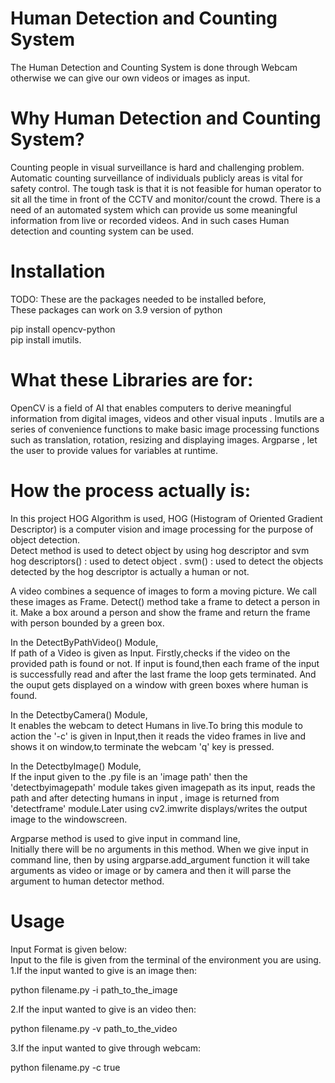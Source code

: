 # Human Detection and Counting System

The Human Detection and Counting System is done through Webcam otherwise we can give our own videos or images as input.

# Why Human Detection and Counting System?

Counting people in visual surveillance is hard and challenging problem. 
Automatic counting surveillance of individuals publicly areas is vital for safety control.
The tough task is that it is not feasible for human operator to sit all the time in front of the CCTV  and monitor/count the crowd. 
There is a need of an automated system which can provide us some meaningful information from  live or recorded videos.
And in such cases Human detection and counting system can be used.


# Installation

TODO: These are the packages needed to be installed before,   
These packages can work on 3.9 version of python   
   
pip install opencv-python    
pip install imutils.   


# What these Libraries are for:

OpenCV is a field of AI that enables computers  to derive meaningful information from digital images, videos and other visual inputs .
Imutils are a series of convenience functions to make basic image processing functions such as translation, rotation, resizing and displaying images.
Argparse , let the user to provide values for variables at runtime.


# How the process actually is:

In this project HOG Algorithm is used, 
HOG (Histogram of Oriented Gradient Descriptor) is a computer vision and image processing for the purpose of object detection.  
Detect method is used to detect object by using hog descriptor and svm
hog descriptors() : used to detect object .
svm() : used to detect the objects detected by the hog descriptor is actually a human or not.
     
A video combines a sequence of images to form a moving picture. We call these images as Frame. 
Detect() method take a frame to detect a person in it. 
Make a box around a person and show the frame and return the frame with person bounded by a green box.
     
In the DetectByPathVideo() Module,                                                                                                
If path of a Video is given as Input. Firstly,checks if the video on the provided path is found or not.
If input is found,then each frame of the input is successfully read and after the last frame the loop gets terminated.
And the ouput gets displayed on a window with green boxes where human is found.
      
In the DetectbyCamera() Module,   
It enables the webcam to detect Humans in live.To bring this module to action the '-c' is given in Input,then it reads the video frames in live 
and shows it on window,to terminate the webcam 'q' key is pressed.
        
In the DetectbyImage() Module,    
If the input given to the .py file is an 'image path' then the 'detectbyimagepath' module takes given imagepath as its input,
reads the path and after detecting  humans in input , image is returned from 'detectframe' module.Later using cv2.imwrite 
displays/writes the output image to the windowscreen.
        
Argparse method is used to give input in command line,      
Initially there will be no arguments in this method. When we give input in command line, then by using argparse.add_argument 
function it will take arguments as video or image or by camera and then it will parse the argument to human detector method.
     
# Usage     
Input Format is given below:      
Input to the file is given from the terminal of the environment you are using.      
1.If the input wanted to give is an image then:       
        
   python filename.py -i path_to_the_image     
      

2.If the input wanted to give is an video then:    
    
   python filename.py -v path_to_the_video   
     
3.If the input wanted to give through webcam:     
       
   python filename.py -c  true     
